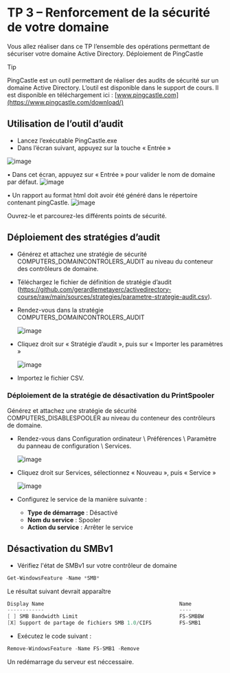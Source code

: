 # TP 3 – Renforcement de la sécurité de votre domaine

Vous allez réaliser dans ce TP l’ensemble des opérations permettant de sécuriser votre domaine Active Directory.
Déploiement de PingCastle

> [!TIP]
> PingCastle est un outil permettant de réaliser des audits de sécurité sur un domaine Active Directory.
L’outil est disponible dans le support de cours. Il est disponible en téléchargement ici : [www.pingcastle.com](https://www.pingcastle.com/download/)

## Utilisation de l’outil d’audit

- Lancez l’exécutable PingCastle.exe
- Dans l’écran suivant, appuyez sur la touche « Entrée »

![image](https://github.com/gerardlemetayerc/activedirectory-course/assets/33660847/a088c984-00b1-414e-aefe-b5afd8b26879)

•	Dans cet écran, appuyez sur « Entrée » pour valider le nom de domaine par défaut.
 ![image](https://github.com/gerardlemetayerc/activedirectory-course/assets/33660847/d649f88b-346c-440c-a416-2f835b5c3ab8)

•	Un rapport au format html doit avoir été généré dans le répertoire contenant pingCastle.
![image](https://github.com/gerardlemetayerc/activedirectory-course/assets/33660847/917518ec-e892-4955-8a6e-4d2940224696)


Ouvrez-le et parcourez-les différents points de sécurité.


## Déploiement des stratégies d’audit

- Générez et attachez une stratégie de sécurité COMPUTERS_DOMAINCONTROLERS_AUDIT au niveau du conteneur des contrôleurs de domaine.
-	Téléchargez le fichier de définition de stratégie d’audit (https://github.com/gerardlemetayerc/activedirectory-course/raw/main/sources/strategies/parametre-strategie-audit.csv).
-	Rendez-vous dans la stratégie COMPUTERS_DOMAINCONTROLERS_AUDIT

 	![image](https://github.com/gerardlemetayerc/activedirectory-course/assets/33660847/69f2cece-326d-41ca-8315-2d0c1f456c79)

-	Cliquez droit sur « Stratégie d’audit », puis sur « Importer les paramètres »

 	![image](https://github.com/gerardlemetayerc/activedirectory-course/assets/33660847/a1e67858-d90e-4b0e-a324-10d1c2bbec43)

-	Importez le fichier CSV.
  
### Déploiement de la stratégie de désactivation du PrintSpooler

Générez et attachez une stratégie de sécurité COMPUTERS_DISABLESPOOLER au niveau du conteneur des contrôleurs de domaine.

-	Rendez-vous dans Configuration ordinateur \ Préférences \ Paramètre du panneau de configuration \ Services.

 	![image](https://github.com/gerardlemetayerc/activedirectory-course/assets/33660847/041e5509-d23c-40e1-a51b-3b29e76a352f)


-	Cliquez droit sur Services, sélectionnez « Nouveau », puis « Service »

 	![image](https://github.com/gerardlemetayerc/activedirectory-course/assets/33660847/017b5a43-7bce-4730-82c7-75d1ca453ee6)

-	Configurez le service de la manière suivante :
    -	**Type de démarrage** : Désactivé
    -	**Nom du service** : Spooler
    -	**Action du service** : Arrêter le service
 
## Désactivation du SMBv1

- Vérifiez l'état de SMBv1 sur votre contrôleur de domaine

```powershell
Get-WindowsFeature -Name *SMB*
```
Le résultat suivant devrait apparaître

```powershell
Display Name                                            Name
------------                                            ----
[ ] SMB Bandwidth Limit                                 FS-SMBBW
[X] Support de partage de fichiers SMB 1.0/CIFS         FS-SMB1
```

- Exécutez le code suivant :
```powershell
Remove-WindowsFeature -Name FS-SMB1 -Remove
```

Un redémarrage du serveur est néccessaire.
